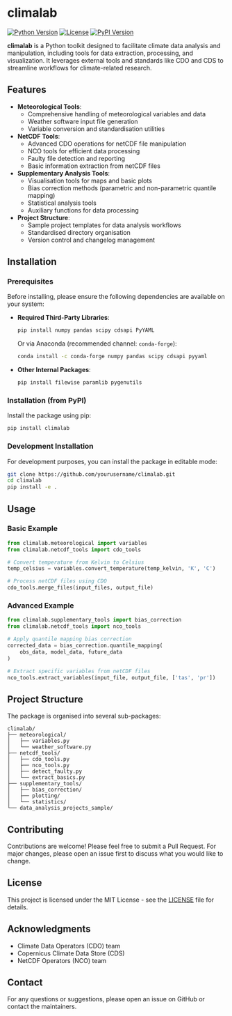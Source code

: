 # climalab

[![Python Version](https://img.shields.io/badge/python-3.8%2B-blue.svg)](https://www.python.org/downloads/)
[![License](https://img.shields.io/badge/license-MIT-green.svg)](LICENSE)
[![PyPI Version](https://img.shields.io/pypi/v/climalab.svg)](https://pypi.org/project/climalab/)

**climalab** is a Python toolkit designed to facilitate climate data analysis and manipulation, including tools for data extraction, processing, and visualization. It leverages external tools and standards like CDO and CDS to streamline workflows for climate-related research.

## Features

- **Meteorological Tools**:
  - Comprehensive handling of meteorological variables and data
  - Weather software input file generation
  - Variable conversion and standardisation utilities
- **NetCDF Tools**:
  - Advanced CDO operations for netCDF file manipulation
  - NCO tools for efficient data processing
  - Faulty file detection and reporting
  - Basic information extraction from netCDF files
- **Supplementary Analysis Tools**:
  - Visualisation tools for maps and basic plots
  - Bias correction methods (parametric and non-parametric quantile mapping)
  - Statistical analysis tools
  - Auxiliary functions for data processing
- **Project Structure**:
  - Sample project templates for data analysis workflows
  - Standardised directory organisation
  - Version control and changelog management

## Installation

### Prerequisites

Before installing, please ensure the following dependencies are available on your system:

- **Required Third-Party Libraries**:

  ```bash
  pip install numpy pandas scipy cdsapi PyYAML
  ```

  Or via Anaconda (recommended channel: `conda-forge`):

  ```bash
  conda install -c conda-forge numpy pandas scipy cdsapi pyyaml
  ```

- **Other Internal Packages**:

  ```bash
  pip install filewise paramlib pygenutils
  ```

### Installation (from PyPI)

Install the package using pip:

```bash
pip install climalab
```

### Development Installation

For development purposes, you can install the package in editable mode:

```bash
git clone https://github.com/yourusername/climalab.git
cd climalab
pip install -e .
```

## Usage

### Basic Example

```python
from climalab.meteorological import variables
from climalab.netcdf_tools import cdo_tools

# Convert temperature from Kelvin to Celsius
temp_celsius = variables.convert_temperature(temp_kelvin, 'K', 'C')

# Process netCDF files using CDO
cdo_tools.merge_files(input_files, output_file)
```

### Advanced Example

```python
from climalab.supplementary_tools import bias_correction
from climalab.netcdf_tools import nco_tools

# Apply quantile mapping bias correction
corrected_data = bias_correction.quantile_mapping(
    obs_data, model_data, future_data
)

# Extract specific variables from netCDF files
nco_tools.extract_variables(input_file, output_file, ['tas', 'pr'])
```

## Project Structure

The package is organised into several sub-packages:

```text
climalab/
├── meteorological/
│   ├── variables.py
│   └── weather_software.py
├── netcdf_tools/
│   ├── cdo_tools.py
│   ├── nco_tools.py
│   ├── detect_faulty.py
│   └── extract_basics.py
├── supplementary_tools/
│   ├── bias_correction/
│   ├── plotting/
│   └── statistics/
└── data_analysis_projects_sample/
```

## Contributing

Contributions are welcome! Please feel free to submit a Pull Request. For major changes, please open an issue first to discuss what you would like to change.

## License

This project is licensed under the MIT License - see the [LICENSE](LICENSE) file for details.

## Acknowledgments

- Climate Data Operators (CDO) team
- Copernicus Climate Data Store (CDS)
- NetCDF Operators (NCO) team

## Contact

For any questions or suggestions, please open an issue on GitHub or contact the maintainers.
